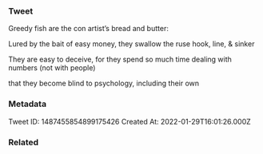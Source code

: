 ### Tweet
Greedy fish are the con artist’s bread and butter:

Lured by the bait of easy money, they swallow the ruse hook, line, &amp; sinker

They are easy to deceive, for they spend so much time dealing with numbers (not with people)

that they become blind to psychology, including their own

### Metadata
Tweet ID: 1487455854899175426
Created At: 2022-01-29T16:01:26.000Z

### Related

